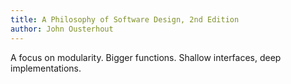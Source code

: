```yaml
---
title: A Philosophy of Software Design, 2nd Edition
author: John Ousterhout
---
```


A focus on modularity.
Bigger functions.
Shallow interfaces, deep implementations.